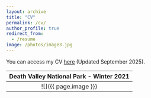 ```yaml
---
layout: archive
title: "CV"
permalink: /cv/
author_profile: true
redirect_from:
  - /resume
image: /photos/image3.jpg
---
```


You can access my CV [here](http://benshaver.github.io/files/BSCV.pdf) (Updated September 2025).

| <b>Death Valley National Park - Winter 2021</b>|
|:--:|
| ![]({{ page.image }}) | 


